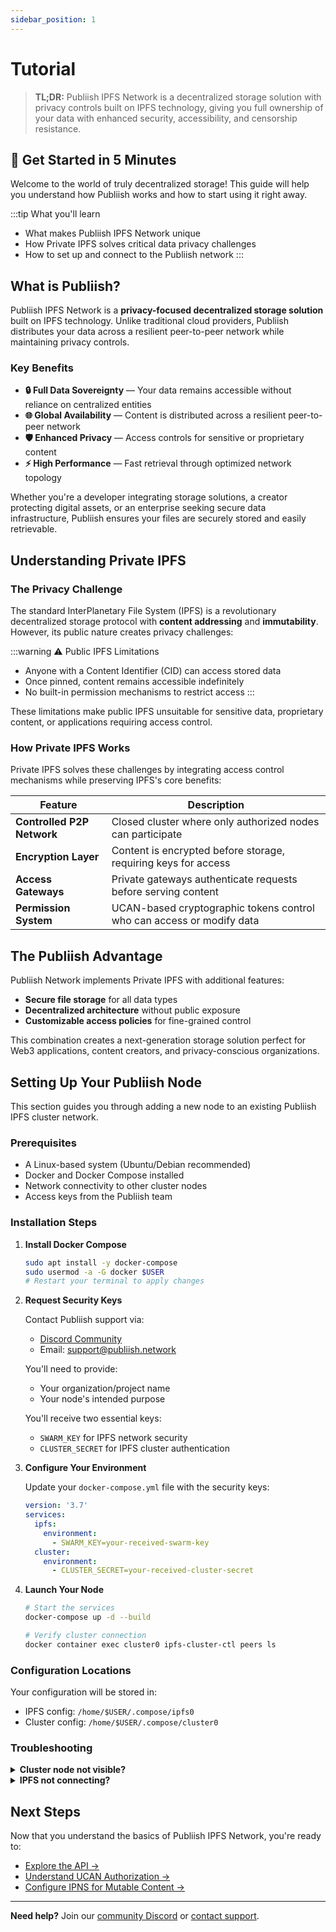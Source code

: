 ```yaml
---
sidebar_position: 1
---
```


# Tutorial
> **TL;DR:** Publiish IPFS Network is a decentralized storage solution with privacy controls built on IPFS technology, giving you full ownership of your data with enhanced security, accessibility, and censorship resistance.

## 🚀 Get Started in 5 Minutes

Welcome to the world of truly decentralized storage! This guide will help you understand how Publiish works and how to start using it right away.

:::tip What you'll learn
- What makes Publiish IPFS Network unique
- How Private IPFS solves critical data privacy challenges
- How to set up and connect to the Publiish network
:::

## What is Publiish?

Publiish IPFS Network is a **privacy-focused decentralized storage solution** built on IPFS technology. Unlike traditional cloud providers, Publiish distributes your data across a resilient peer-to-peer network while maintaining privacy controls.

### Key Benefits

- **🔒 Full Data Sovereignty** — Your data remains accessible without reliance on centralized entities
- **🌐 Global Availability** — Content is distributed across a resilient peer-to-peer network
- **🛡️ Enhanced Privacy** — Access controls for sensitive or proprietary content
- **⚡ High Performance** — Fast retrieval through optimized network topology

Whether you're a developer integrating storage solutions, a creator protecting digital assets, or an enterprise seeking secure data infrastructure, Publiish ensures your files are securely stored and easily retrievable.

## Understanding Private IPFS

### The Privacy Challenge

The standard InterPlanetary File System (IPFS) is a revolutionary decentralized storage protocol with **content addressing** and **immutability**. However, its public nature creates privacy challenges:

:::warning ⚠️ Public IPFS Limitations
- Anyone with a Content Identifier (CID) can access stored data
- Once pinned, content remains accessible indefinitely
- No built-in permission mechanisms to restrict access
:::

These limitations make public IPFS unsuitable for sensitive data, proprietary content, or applications requiring access control.

### How Private IPFS Works

Private IPFS solves these challenges by integrating access control mechanisms while preserving IPFS's core benefits:

| Feature | Description |
|---------|-------------|
| **Controlled P2P Network** | Closed cluster where only authorized nodes can participate |
| **Encryption Layer** | Content is encrypted before storage, requiring keys for access |
| **Access Gateways** | Private gateways authenticate requests before serving content |
| **Permission System** | UCAN-based cryptographic tokens control who can access or modify data |

## The Publiish Advantage

Publiish Network implements Private IPFS with additional features:

- **Secure file storage** for all data types
- **Decentralized architecture** without public exposure
- **Customizable access policies** for fine-grained control

This combination creates a next-generation storage solution perfect for Web3 applications, content creators, and privacy-conscious organizations.

## Setting Up Your Publiish Node

This section guides you through adding a new node to an existing Publiish IPFS cluster network.

### Prerequisites

- A Linux-based system (Ubuntu/Debian recommended)
- Docker and Docker Compose installed
- Network connectivity to other cluster nodes
- Access keys from the Publiish team

### Installation Steps

1. **Install Docker Compose**

   ```bash
   sudo apt install -y docker-compose
   sudo usermod -a -G docker $USER
   # Restart your terminal to apply changes
   ```

2. **Request Security Keys**

   Contact Publiish support via:
   - [Discord Community](https://discord.gg/publiish)
   - Email: support@publiish.network

   You'll need to provide:
   - Your organization/project name
   - Your node's intended purpose
   
   You'll receive two essential keys:
   - `SWARM_KEY` for IPFS network security
   - `CLUSTER_SECRET` for IPFS cluster authentication

3. **Configure Your Environment**

   Update your `docker-compose.yml` file with the security keys:

   ```yaml
   version: '3.7'
   services:
     ipfs:
       environment:
         - SWARM_KEY=your-received-swarm-key
     cluster:
       environment:
         - CLUSTER_SECRET=your-received-cluster-secret
   ```

4. **Launch Your Node**

   ```bash
   # Start the services
   docker-compose up -d --build
   
   # Verify cluster connection
   docker container exec cluster0 ipfs-cluster-ctl peers ls
   ```

### Configuration Locations

Your configuration will be stored in:
- IPFS config: `/home/$USER/.compose/ipfs0`
- Cluster config: `/home/$USER/.compose/cluster0`

### Troubleshooting

<details>
<summary><strong>Cluster node not visible?</strong></summary>

- Verify your `SWARM_KEY` and `CLUSTER_SECRET` are correct
- Restart containers with `docker-compose restart`
- Check logs with `docker logs cluster0`

</details>

<details>
<summary><strong>IPFS not connecting?</strong></summary>

- Check network connectivity between nodes
- Run `ipfs swarm peers` in the container to verify connections

</details>

## Next Steps

Now that you understand the basics of Publiish IPFS Network, you're ready to:

- [Explore the API →](/docs/tutorial-basics/create-a-page)
- [Understand UCAN Authorization →](/docs/tutorial-basics/deploy-your-site)
- [Configure IPNS for Mutable Content →](/docs/tutorial-basics/ipns)

---

**Need help?** Join our [community Discord](https://discord.gg/publiish) or [contact support](mailto:support@publiish.network).


